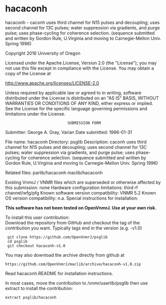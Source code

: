 # hacaconh
 hacaconh - caconh uses third channel for N15 pulses and decoupling; uses
 second
 channel for 13C pulses; water suppression via gradients, and purge
 pulse; uses phase-cycling for coherence selection. (sequence submitted
 and written by Gordon Rule, U.Virginia and moving to Carnegie-Mellon
 Univ. Spring 1996)

 Copyright 2016 University of Oregon

 Licensed under the Apache License, Version 2.0 (the "License");
 you may not use this file except in compliance with the License.
 You may obtain a copy of the License at

   http://www.apache.org/licenses/LICENSE-2.0

 Unless required by applicable law or agreed to in writing, software
 distributed under the License is distributed on an "AS IS" BASIS,
 WITHOUT WARRANTIES OR CONDITIONS OF ANY KIND, either express or implied.
 See the License for the specific language governing permissions and
 limitations under the License.

                                SUBMISSION FORM

Submitter:      George A. Gray, Varian
Date submitted: 1996-01-31

File name:      hacaconh
Directory:      psglib
Description:    caconh uses third channel for N15 pulses and decoupling; uses
		second channel for 13C pulses; water suppression via gradients,
		and purge pulse; uses phase-cycling for coherence selection.
                (sequence submitted and written by Gordon Rule, U.Virginia
                 and moving to Carnegie-Mellon Univ. Spring 1996)

Related files:  parlib/hacaconh maclib/hacaconh


Existing VnmrJ / VNMR files which are superseded or
otherwise affected by this submission:  none
Hardware configuration limitations:     third rf channel/wfg/pfg
Known software version compatibility:   VNMR 5.2
Known OS version compatibility:         n.a.
Special instructions for installation:

**This software has not been tested on OpenVnmrJ. Use at your own risk.**

To install this user contribution:  
Download the repository from GitHub and checkout the tag of the contribution you want.
Typically tags end in the version (e.g. -v1.0)

     git clone https://github.com/OpenVnmrJ/psglib  
     cd psglib  
     git checkout hacaconh-v1.0


You may also download the archive directly from github at

    https://github.com/OpenVnmrJ/maclib/archive/hacaconh-v1.0.zip

Read hacaconh.README for installation instructions.

In most cases, move the contribution to /vnmr/userlib/psglib 
then use extract to install the contribution:  

    extract psglib/hacaconh